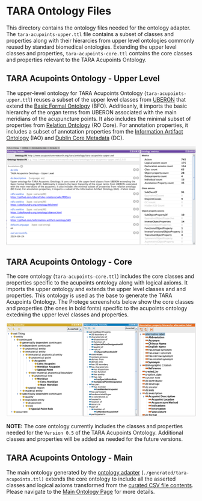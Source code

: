 # TARA Ontology Files

This directory contains the ontology files needed for the ontology adapter. The `tara-acupoints-upper.ttl` file contains a subset of classes and properties along with their hierarcies from upper level ontologies commonly reused by standard biomedical ontologies. Extending the upper level classes and properties, `tara-acupoints-core.ttl` contains the core classes and properties relevant to the TARA Acupoints Ontology.

## TARA Acupoints Ontology - Upper Level

The upper-level ontology for TARA Acupoints Ontology (`tara-acupoints-upper.ttl`) reuses a subset of the upper level classes from [UBERON](https://obofoundry.org/ontology/uberon.html) that extend the [Basic Formal Ontology](https://obofoundry.org/ontology/bfo.html) (BFO). Additioanly, it imports the basic hierarchy of the organ terms from UBERON associated with the main meridians of the acupuncture points. It also includes the minimal subset of properties from [Relation Ontology](https://obofoundry.org/ontology/ro.html) (RO Core). For annotation properties, it includes a subset of annotation properties from the [Information Artifact Ontology](https://github.com/information-artifact-ontology/IAO) (IAO) and [Dublin Core Metadata](https://www.dublincore.org/specifications/dublin-core/dcmi-terms/#section-3) (DC).

![1718293125083](image/readme/1718293125083.png)

## TARA Acupoints Ontology - Core

The core ontology (`tara-acupoints-core.ttl`) includes the core classes and properties specific to the acupoints ontology along with logical axioms. It imports the upper ontology and extends the upper level classes and and properties. This ontology is used as the base to generate the TARA Acupoints Ontology. The Protege screenshots below show the core classes and properties (the ones in bold fonts) specific to the acupoints ontology extedning the upper level classes and properties.

![1718296053855](image/readme/1718296053855.png)

**NOTE:** The core ontology currently includes the classes and properties needed for the `Version 0.5` of the TARA Acupoints Ontology. Additional classes and properties will be added as needed for the future versions.

## TARA Acupoints Ontology - Main

The main ontology generated by the [ontology adapter](../csv-adapter) (`./generated/tara-acupoints.ttl)` extends the core ontology to include all the asserted classes and logical axioms transformed from the [curated CSV file contents](../csv-files). Please navigate to the [Main Ontology Page](./generated) for more details.
